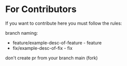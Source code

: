 # For Contributors
If you want to contribute here you must follow the rules:

branch naming:
* feature/example-desc-of-feature - feature
* fix/example-desc-of-fix - fix

don't create pr from your branch main (fork)
